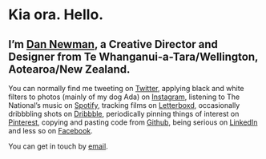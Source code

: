# Kia ora. Hello.
## I’m [Dan Newman](https://dan.newman.is), a Creative Director and Designer from Te Whanganui-a-Tara/Wellington, Aotearoa/New Zealand.

You can normally find me tweeting on [Twitter](https://www.twitter.com/danserif), applying black and white filters to photos (mainly of my dog Ada) on [Instagram](https://www.instagram.com/danserif), listening to The National’s music on [Spotify](https://open.spotify.com/user/danserif), tracking films on [Letterboxd](https://www.letterboxd.com/danserif), occasionally dribbbling shots on [Dribbble](https://www.dribbble.com/danserif), periodically pinning things of interest on [Pinterest](https://www.pinterest.com/danserif), copying and pasting code from [Github](https://www.github.com/danserif), being serious on [LinkedIn](https://www.linkedin.com/in/danserif) and less so on [Facebook](https://www.facebook.com/danserif).

You can get in touch by [email](mailto:dan@newman.is).
